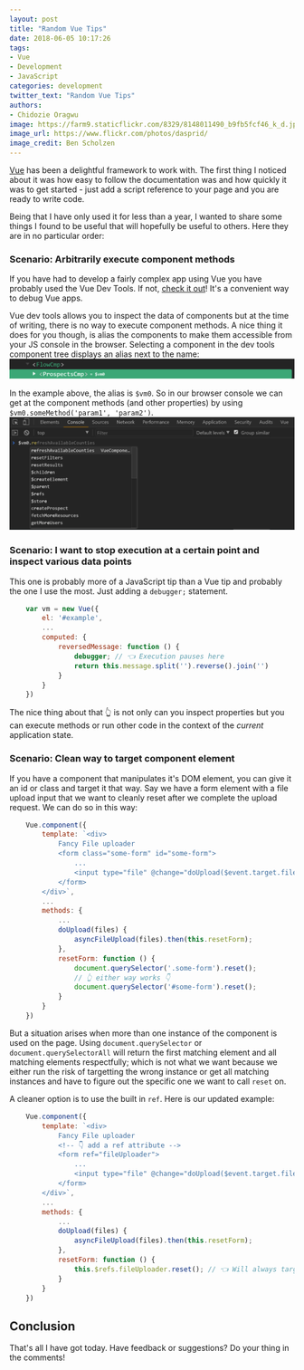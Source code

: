 ```yaml
---
layout: post
title: "Random Vue Tips"
date: 2018-06-05 10:17:26
tags:
- Vue
- Development
- JavaScript
categories: development
twitter_text: "Random Vue Tips"
authors:
- Chidozie Oragwu
image: https://farm9.staticflickr.com/8329/8148011490_b9fb5fcf46_k_d.jpg
image_url: https://www.flickr.com/photos/dasprid/
image_credit: Ben Scholzen
---
```


[Vue](https://vuejs.org/) has been a delightful framework to work with. The first thing I noticed about it was how easy to follow the documentation was and how quickly it was to get started - just add a script reference to your page and you are ready to write code. 

Being that I have only used it for less than a year, I wanted to share some things I found to be useful that will hopefully be useful to others. Here they are in no particular order:

### Scenario: Arbitrarily execute component methods
If you have had to develop a fairly complex app using Vue you have probably used the Vue Dev Tools. If not, [check it out](https://github.com/vuejs/vue-devtools)! It's a convenient way to debug Vue apps.

Vue dev tools allows you to inspect the data of components but at the time of writing, there is no way to execute component methods. A nice thing it does for you though, is alias the components to make them accessible from your JS console in the browser. Selecting a component in the dev tools component tree displays an alias next to the name:
![Component Alias](/images/random-vue-tips/select_alias.PNG "Component Alias")

In the example above, the alias is `$vm0`. So in our browser console we can get at the component methods (and other properties) by using `$vm0.someMethod('param1', 'param2')`.
![Component Method](/images/random-vue-tips/component_method.png "Component Method")

### Scenario: I want to stop execution at a certain point and inspect various data points
This one is probably more of a JavaScript tip than a Vue tip and probably the one I use the most. Just adding a `debugger;` statement. 
```javascript
    var vm = new Vue({
        el: '#example',
        ...
        computed: {
            reversedMessage: function () {
                debugger; // 👈 Execution pauses here  
                return this.message.split('').reverse().join('')
            }
        }
    })
```

The nice thing about that 👆 is not only can you inspect properties but you can execute methods or run other code in the context of the _current_ application state.

### Scenario: Clean way to target component element
If you have a component that manipulates it's DOM element, you can give it an id or class and target it that way. Say we have a form element with a file upload input that we want to cleanly reset after we complete the upload request. We can do so in this way:
```javascript
    Vue.component({
        template: `<div>
            Fancy File uploader
            <form class="some-form" id="some-form">
                ...
                <input type="file" @change="doUpload($event.target.files)"></file>
            </form>
        </div>`,
        ...
        methods: {
            ...
            doUpload(files) {
                asyncFileUpload(files).then(this.resetForm);
            },
            resetForm: function () {
                document.querySelector('.some-form').reset();
                // 👆 either way works 👇
                document.querySelector('#some-form').reset();
            }
        }
    })
```

But a situation arises when more than one instance of the component is used on the page. Using `document.querySelector` or `document.querySelectorAll` will return the first matching element and all matching elements respectfully; which is not what we want because we either run the risk of targetting the wrong instance or get all matching instances and have to figure out the specific one we want to call `reset` on.

A cleaner option is to use the built in `ref`. Here is our updated example:
```javascript
    Vue.component({
        template: `<div>
            Fancy File uploader
            <!-- 👇 add a ref attribute -->
            <form ref="fileUploader">
                ...
                <input type="file" @change="doUpload($event.target.files)"></file>
            </form>
        </div>`,
        ...
        methods: {
            ...
            doUpload(files) {
                asyncFileUpload(files).then(this.resetForm);
            },
            resetForm: function () {
                this.$refs.fileUploader.reset(); // 👈 Will always target the correct instance
            }
        }
    })
```

## Conclusion
That's all I have got today. Have feedback or suggestions? Do your thing in the comments!